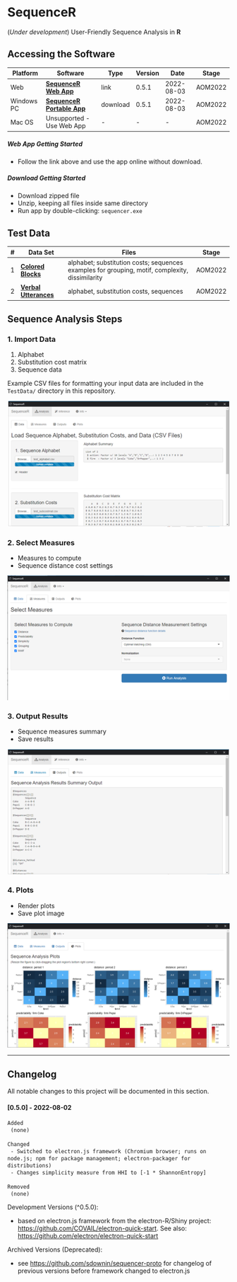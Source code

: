 **SequenceR**  
==============

(*Under development*) User-Friendly Sequence Analysis in **R**

## Accessing the Software

| Platform | Software | Type | Version | Date | Stage |
| ------- | ------- | ------- | ------- | ------- | ------- |
| Web | [**SequenceR Web App**](https://sdowning.shinyapps.io/sequencer-webhost/) | link | 0.5.1 | 2022-08-03 | AOM2022 |
| Windows PC | [**SequenceR Portable App**](https://mailmissouri-my.sharepoint.com/:u:/g/personal/sdr8y_umsystem_edu/ETPi-fSWyUZErHrDMBksKAwBRrDy34cRn4G0DZ869y2P0w?e=3G6P0X) | download | 0.5.1 | 2022-08-03 | AOM2022 |
| Mac OS | Unsupported - Use Web App | - | - | - | AOM2022 |

##### Web App Getting Started

- Follow the link above and use the app online without download.

##### Download Getting Started

- Download zipped file
- Unzip, keeping all files inside same directory
- Run app by double-clicking: `sequencer.exe`


## Test Data

| # | Data Set | Files | Stage |
| --- | ------- | ------- | ------- | 
| 1 | [**Colored Blocks**](https://mailmissouri-my.sharepoint.com/:u:/g/personal/sdr8y_umsystem_edu/EagV8GzcFpBAkWAZoApGlmkBA2_aheoK0Sjjtk1pYQy33Q?e=xJ1fNd) | alphabet; substitution costs; sequences examples for grouping, motif, complexity, dissimilarity | AOM2022 |
| 2 | [**Verbal Utterances**](https://mailmissouri-my.sharepoint.com/:u:/g/personal/sdr8y_umsystem_edu/EZV8hfckQEVKs5l2XzrDsKcBsIdSF638ioAfZ6AeBgNnrg?e=Bm6qab) | alphabet, substitution costs, sequences | AOM2022 |



## Sequence Analysis Steps

### 1. Import Data

1. Alphabet
2. Substitution cost matrix
3. Sequence data

Example CSV files for formatting your input data are included in the `TestData/` directory in this repository. 

[![](/_img/readme_analysis_data_import.png "Import data files")](#1-import-data)

### 2. Select Measures

- Measures to compute
- Sequence distance cost settings

[![](/_img/readme_analysis_measures.png "Measures")](#2-select-measures)

### 3. Output Results

- Sequence measures summary
- Save results

[![](/_img/readme_analysis_outputs.png "Outputs")](#3-output-results)

### 4. Plots

- Render plots
- Save plot image

[![](/_img/readme_analysis_plots.png "Plots")](#4-plots)



<hr>

## Changelog

All notable changes to this project will be documented in this section.

#### [0.5.0] - 2022-08-02
```
Added
 (none)

Changed
 - Switched to electron.js framework (Chromium browser; runs on node.js; npm for package management; electron-packager for distributions)
 - Changes simplicity measure from HHI to [-1 * ShannonEntropy] 

Removed
 (none)
```

Development Versions (^0.5.0):
 - based on electron.js framework from the electron-R/Shiny project: https://github.com/COVAIL/electron-quick-start. See also: https://github.com/electron/electron-quick-start

Archived Versions (Deprecated): 
 - see https://github.com/sdownin/sequencer-proto for changelog of previous versions before framework changed to electron.js 

